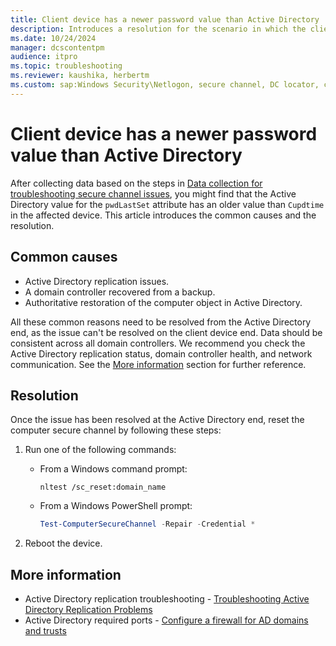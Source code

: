 ```yaml
---
title: Client device has a newer password value than Active Directory
description: Introduces a resolution for the scenario in which the client device has a newer password value than Active Directory.
ms.date: 10/24/2024
manager: dcscontentpm
audience: itpro
ms.topic: troubleshooting
ms.reviewer: kaushika, herbertm
ms.custom: sap:Windows Security\Netlogon, secure channel, DC locator, csstroubleshoot
---
```

# Client device has a newer password value than Active Directory

After collecting data based on the steps in [Data collection for troubleshooting secure channel issues](data-collection-for-troubleshooting-secure-channel-issues.md), you might find that the Active Directory value for the `pwdLastSet` attribute has an older value than `Cupdtime` in the affected device. This article introduces the common causes and the resolution.

## Common causes

- Active Directory replication issues.
- A domain controller recovered from a backup.
- Authoritative restoration of the computer object in Active Directory.

All these common reasons need to be resolved from the Active Directory end, as the issue can't be resolved on the client device end. Data should be consistent across all domain controllers. We recommend you check the Active Directory replication status, domain controller health, and network communication. See the [More information](#more-information) section for further reference.

## Resolution

Once the issue has been resolved at the Active Directory end, reset the computer secure channel by following these steps:

1. Run one of the following commands:

   - From a Windows command prompt:
   
      ```console
      nltest /sc_reset:domain_name
      ```

   - From a Windows PowerShell prompt:

      ```powershell
      Test-ComputerSecureChannel -Repair -Credential *
      ```

3. Reboot the device.

## More information

- Active Directory replication troubleshooting - [Troubleshooting Active Directory Replication Problems](/windows-server/identity/ad-ds/manage/troubleshoot/troubleshooting-active-directory-replication-problems)
- Active Directory required ports - [Configure a firewall for AD domains and trusts](../active-directory/config-firewall-for-ad-domains-and-trusts.md)
